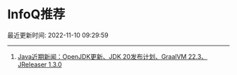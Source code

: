 # InfoQ推荐

最近更新时间: 2022-11-10 09:29:59

--- 
1. [Java近期新闻：OpenJDK更新、JDK 20发布计划、GraalVM 22.3、JReleaser 1.3.0](https://www.infoq.cn/article/zjeqoqwH8q8BrAqB7fWJ) 
